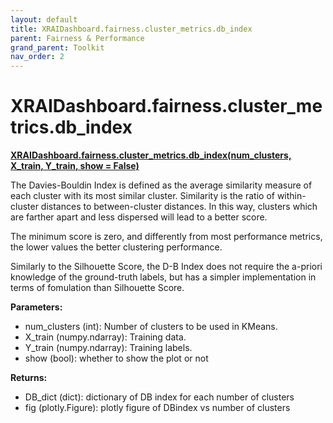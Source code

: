 ```yaml
---
layout: default
title: XRAIDashboard.fairness.cluster_metrics.db_index
parent: Fairness & Performance
grand_parent: Toolkit
nav_order: 2
---
```


# XRAIDashboard.fairness.cluster_metrics.db_index
**[XRAIDashboard.fairness.cluster_metrics.db_index(num_clusters, X_train, Y_train, show = False)](https://github.com/gaberamolete/XRAIDashboard/blob/main/fairness/cluster_metrics.py)**


The Davies-Bouldin Index is defined as the average similarity measure of each cluster with its most similar cluster. Similarity is the ratio of within-cluster distances to between-cluster distances. In this way, clusters which are farther apart and less dispersed will lead to a better score.

The minimum score is zero, and differently from most performance metrics, the lower values the better clustering performance.

Similarly to the Silhouette Score, the D-B Index does not require the a-priori knowledge of the ground-truth labels, but has a simpler implementation in terms of fomulation than Silhouette Score.


**Parameters:**
- num_clusters (int): Number of clusters to be used in KMeans.
- X_train (numpy.ndarray): Training data.
- Y_train (numpy.ndarray): Training labels.
- show (bool): whether to show the plot or not

**Returns:**
- DB_dict (dict): dictionary of DB index for each number of clusters
- fig (plotly.Figure): plotly figure of DBindex vs number of clusters
